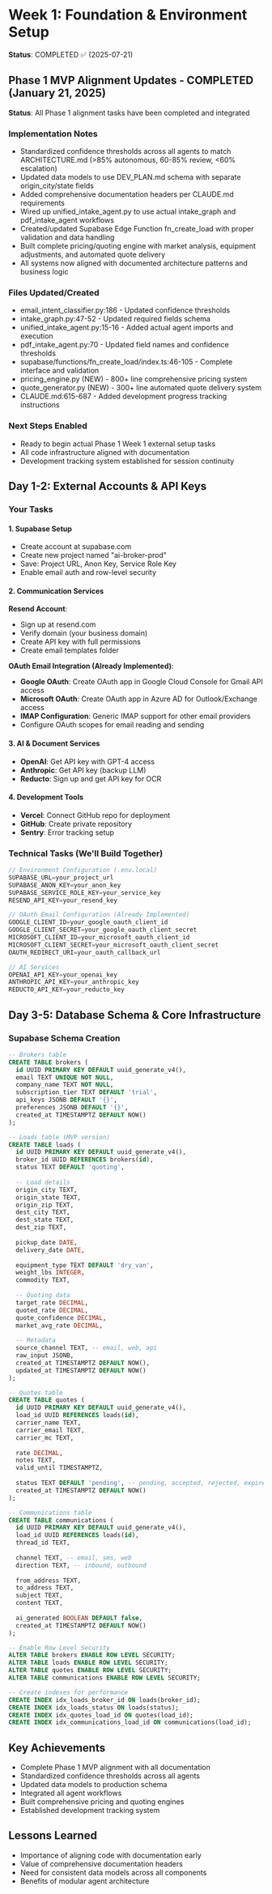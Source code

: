 # Week 1: Foundation & Environment Setup

**Status**: COMPLETED ✅ (2025-07-21)

## Phase 1 MVP Alignment Updates - COMPLETED (January 21, 2025)

**Status**: All Phase 1 alignment tasks have been completed and integrated

### Implementation Notes
- Standardized confidence thresholds across all agents to match ARCHITECTURE.md (>85% autonomous, 60-85% review, <60% escalation)
- Updated data models to use DEV_PLAN.md schema with separate origin_city/state fields
- Added comprehensive documentation headers per CLAUDE.md requirements
- Wired up unified_intake_agent.py to use actual intake_graph and pdf_intake_agent workflows
- Created/updated Supabase Edge Function fn_create_load with proper validation and data handling
- Built complete pricing/quoting engine with market analysis, equipment adjustments, and automated quote delivery
- All systems now aligned with documented architecture patterns and business logic

### Files Updated/Created
- email_intent_classifier.py:186 - Updated confidence thresholds
- intake_graph.py:47-52 - Updated required fields schema 
- unified_intake_agent.py:15-16 - Added actual agent imports and execution
- pdf_intake_agent.py:70 - Updated field names and confidence thresholds
- supabase/functions/fn_create_load/index.ts:46-105 - Complete interface and validation
- pricing_engine.py (NEW) - 800+ line comprehensive pricing system
- quote_generator.py (NEW) - 300+ line automated quote delivery system
- CLAUDE.md:615-687 - Added development progress tracking instructions

### Next Steps Enabled
- Ready to begin actual Phase 1 Week 1 external setup tasks
- All code infrastructure aligned with documentation
- Development tracking system established for session continuity

## Day 1-2: External Accounts & API Keys

### Your Tasks

#### 1. Supabase Setup
- Create account at supabase.com
- Create new project named "ai-broker-prod"
- Save: Project URL, Anon Key, Service Role Key
- Enable email auth and row-level security

#### 2. Communication Services

**Resend Account**: 
- Sign up at resend.com
- Verify domain (your business domain)
- Create API key with full permissions
- Create email templates folder

**OAuth Email Integration (Already Implemented)**:
- **Google OAuth**: Create OAuth app in Google Cloud Console for Gmail API access
- **Microsoft OAuth**: Create OAuth app in Azure AD for Outlook/Exchange access
- **IMAP Configuration**: Generic IMAP support for other email providers
- Configure OAuth scopes for email reading and sending

#### 3. AI & Document Services
- **OpenAI**: Get API key with GPT-4 access
- **Anthropic**: Get API key (backup LLM)
- **Reducto**: Sign up and get API key for OCR

#### 4. Development Tools
- **Vercel**: Connect GitHub repo for deployment
- **GitHub**: Create private repository
- **Sentry**: Error tracking setup

### Technical Tasks (We'll Build Together)

```typescript
// Environment Configuration (.env.local)
SUPABASE_URL=your_project_url
SUPABASE_ANON_KEY=your_anon_key
SUPABASE_SERVICE_ROLE_KEY=your_service_key
RESEND_API_KEY=your_resend_key

// OAuth Email Configuration (Already Implemented)
GOOGLE_CLIENT_ID=your_google_oauth_client_id
GOOGLE_CLIENT_SECRET=your_google_oauth_client_secret
MICROSOFT_CLIENT_ID=your_microsoft_oauth_client_id
MICROSOFT_CLIENT_SECRET=your_microsoft_oauth_client_secret
OAUTH_REDIRECT_URI=your_oauth_callback_url

// AI Services
OPENAI_API_KEY=your_openai_key
ANTHROPIC_API_KEY=your_anthropic_key
REDUCTO_API_KEY=your_reducto_key
```

## Day 3-5: Database Schema & Core Infrastructure

### Supabase Schema Creation

```sql
-- Brokers table
CREATE TABLE brokers (
  id UUID PRIMARY KEY DEFAULT uuid_generate_v4(),
  email TEXT UNIQUE NOT NULL,
  company_name TEXT NOT NULL,
  subscription_tier TEXT DEFAULT 'trial',
  api_keys JSONB DEFAULT '{}',
  preferences JSONB DEFAULT '{}',
  created_at TIMESTAMPTZ DEFAULT NOW()
);

-- Loads table (MVP version)
CREATE TABLE loads (
  id UUID PRIMARY KEY DEFAULT uuid_generate_v4(),
  broker_id UUID REFERENCES brokers(id),
  status TEXT DEFAULT 'quoting',
  
  -- Load details
  origin_city TEXT,
  origin_state TEXT,
  origin_zip TEXT,
  dest_city TEXT,
  dest_state TEXT,
  dest_zip TEXT,
  
  pickup_date DATE,
  delivery_date DATE,
  
  equipment_type TEXT DEFAULT 'dry_van',
  weight_lbs INTEGER,
  commodity TEXT,
  
  -- Quoting data
  target_rate DECIMAL,
  quoted_rate DECIMAL,
  quote_confidence DECIMAL,
  market_avg_rate DECIMAL,
  
  -- Metadata
  source_channel TEXT, -- email, web, api
  raw_input JSONB,
  created_at TIMESTAMPTZ DEFAULT NOW(),
  updated_at TIMESTAMPTZ DEFAULT NOW()
);

-- Quotes table
CREATE TABLE quotes (
  id UUID PRIMARY KEY DEFAULT uuid_generate_v4(),
  load_id UUID REFERENCES loads(id),
  carrier_name TEXT,
  carrier_email TEXT,
  carrier_mc TEXT,
  
  rate DECIMAL,
  notes TEXT,
  valid_until TIMESTAMPTZ,
  
  status TEXT DEFAULT 'pending', -- pending, accepted, rejected, expired
  created_at TIMESTAMPTZ DEFAULT NOW()
);

-- Communications table
CREATE TABLE communications (
  id UUID PRIMARY KEY DEFAULT uuid_generate_v4(),
  load_id UUID REFERENCES loads(id),
  thread_id TEXT,
  
  channel TEXT, -- email, sms, web
  direction TEXT, -- inbound, outbound
  
  from_address TEXT,
  to_address TEXT,
  subject TEXT,
  content TEXT,
  
  ai_generated BOOLEAN DEFAULT false,
  created_at TIMESTAMPTZ DEFAULT NOW()
);

-- Enable Row Level Security
ALTER TABLE brokers ENABLE ROW LEVEL SECURITY;
ALTER TABLE loads ENABLE ROW LEVEL SECURITY;
ALTER TABLE quotes ENABLE ROW LEVEL SECURITY;
ALTER TABLE communications ENABLE ROW LEVEL SECURITY;

-- Create indexes for performance
CREATE INDEX idx_loads_broker_id ON loads(broker_id);
CREATE INDEX idx_loads_status ON loads(status);
CREATE INDEX idx_quotes_load_id ON quotes(load_id);
CREATE INDEX idx_communications_load_id ON communications(load_id);
```

## Key Achievements
- Complete Phase 1 MVP alignment with all documentation
- Standardized confidence thresholds across all agents
- Updated data models to production schema
- Integrated all agent workflows
- Built comprehensive pricing and quoting engines
- Established development tracking system

## Lessons Learned
- Importance of aligning code with documentation early
- Value of comprehensive documentation headers
- Need for consistent data models across all components
- Benefits of modular agent architecture